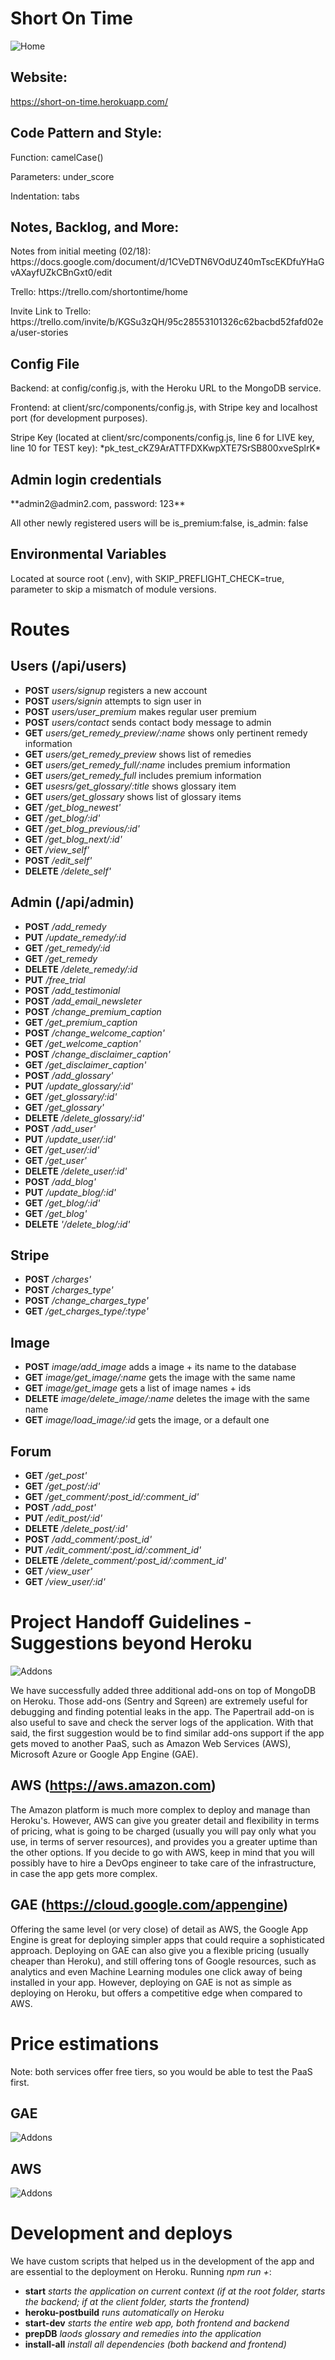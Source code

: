 # Short On Time

![Home](./images_md/home.png)
## Website:
https://short-on-time.herokuapp.com/

## Code Pattern and Style:
<p>Function: camelCase()
<p>Parameters: under_score
<p>Indentation: tabs

## Notes, Backlog, and More:
<p>Notes from initial meeting (02/18): https://docs.google.com/document/d/1CVeDTN6VOdUZ40mTscEKDfuYHaGvAXayfUZkCBnGxt0/edit
<p>Trello: https://trello.com/shortontime/home
<p>Invite Link to Trello: https://trello.com/invite/b/KGSu3zQH/95c28553101326c62bacbd52fafd02ea/user-stories

## Config File
<p>Backend: at config/config.js, with the Heroku URL to the MongoDB service.
<p>Frontend: at client/src/components/config.js, with Stripe key and localhost port (for development purposes).
<p>Stripe Key (located at client/src/components/config.js, line 6 for LIVE key, line 10 for TEST key): *pk_test_cKZ9ArATTFDXKwpXTE7SrSB800xveSplrK*

## Admin login credentials
<p>**admin2@admin2.com, password: 123**
<p>All other newly registered users will be is_premium:false, is_admin: false

## Environmental Variables
<p>Located at source root (.env), with SKIP_PREFLIGHT_CHECK=true, parameter to skip a mismatch of module versions.

# Routes
## Users (/api/users)
 - **POST** *users/signup* registers a new account
 - **POST** *users/signin* attempts to sign user in
 - **POST** *users/user_premium* makes regular user premium
 - **POST** *users/contact* sends contact body message to admin
 - **GET** *users/get_remedy_preview/:name* shows only pertinent remedy information
 - **GET** *users/get_remedy_preview* shows list of remedies
 - **GET** *users/get_remedy_full/:name* includes premium information
 - **GET** *users/get_remedy_full* includes premium information
 - **GET** *usesrs/get_glossary/:title* shows glossary item
 - **GET** *users/get_glossary* shows list of glossary items
 - **GET** */get_blog_newest'*
 - **GET** */get_blog/:id'*
 - **GET** */get_blog_previous/:id'*
 - **GET** */get_blog_next/:id'*
 - **GET** */view_self'*
 - **POST** */edit_self'*
 - **DELETE** */delete_self'*

## Admin (/api/admin)
 - **POST** */add_remedy*
 - **PUT** */update_remedy/:id*
 - **GET** */get_remedy/:id*
 - **GET** */get_remedy*
 - **DELETE** */delete_remedy/:id*
 - **PUT** */free_trial*
 - **POST** */add_testimonial*
 - **POST** */add_email_newsleter*
 - **POST** */change_premium_caption*
 - **GET** */get_premium_caption*
 - **POST** */change_welcome_caption'*
 - **GET** */get_welcome_caption'*
 - **POST** */change_disclaimer_caption'*
 - **GET** */get_disclaimer_caption'*
 - **POST** */add_glossary'*
 - **PUT** */update_glossary/:id'*
 - **GET** */get_glossary/:id'*
 - **GET** */get_glossary'*
 - **DELETE** */delete_glossary/:id'*
 - **POST** */add_user'*
 - **PUT** */update_user/:id'*
 - **GET** */get_user/:id'*
 - **GET** */get_user'*
 - **DELETE** */delete_user/:id'*
 - **POST** */add_blog'*
 - **PUT** */update_blog/:id'*
 - **GET** */get_blog/:id'*
 - **GET** */get_blog'*
 - **DELETE** *'/delete_blog/:id'*

## Stripe
 - **POST** */charges'*
 - **POST** */charges_type'*
 - **POST** */change_charges_type'*
 - **GET** */get_charges_type/:type'*

## Image
 - **POST** *image/add_image* adds a image + its name to the database
 - **GET** *image/get_image/:name* gets the image with the same name
 - **GET** *image/get_image* gets a list of image names + ids
 - **DELETE** *image/delete_image/:name* deletes the image with the same name
 - **GET** *image/load_image/:id* gets the image, or a default one

## Forum
 - **GET** */get_post'*
 - **GET** */get_post/:id'*
 - **GET** */get_comment/:post_id/:comment_id'*
 - **POST** */add_post'*
 - **PUT** */edit_post/:id'*
 - **DELETE** */delete_post/:id'*
 - **POST** */add_comment/:post_id'*
 - **PUT** */edit_comment/:post_id/:comment_id'*
 - **DELETE** */delete_comment/:post_id/:comment_id'*
 - **GET** */view_user'*
 - **GET** */view_user/:id'*

# Project Handoff Guidelines - Suggestions beyond Heroku

![Addons](./images_md/addons.png)

We have successfully added three additional add-ons on top of MongoDB on Heroku. Those add-ons (Sentry and Sqreen) are extremely useful for debugging and finding potential leaks in the app. The Papertrail add-on is also useful to save and check the server logs of the application. With that said, the first suggestion would be to find similar add-ons support if the app gets moved to another PaaS, such as Amazon Web Services (AWS), Microsoft Azure or Google App Engine (GAE).

## AWS (https://aws.amazon.com)

The Amazon platform is much more complex to deploy and manage than Heroku's. However, AWS can give you greater detail and flexibility in terms of pricing, what is going to be charged (usually you will pay only what you use, in terms of server resources), and provides you a greater uptime than the other options. If you decide to go with AWS, keep in mind that you will possibly have to hire a DevOps engineer to take care of the infrastructure, in case the app gets more complex.

## GAE (https://cloud.google.com/appengine)

Offering the same level (or very close) of detail as AWS, the Google App Engine is great for deploying simpler apps that could require a sophisticated approach. Deploying on GAE can also give you a flexible pricing (usually cheaper than Heroku), and still offering tons of Google resources, such as analytics and even Machine Learning modules one click away of being installed in your app. However, deploying on GAE is not as simple as deploying on Heroku, but offers a competitive edge when compared to AWS.

# Price estimations
Note: both services offer free tiers, so you would be able to test the PaaS first.
## GAE

![Addons](./images_md/gae.png)

## AWS

![Addons](./images_md/amazon.png)

# Development and deploys

We have custom scripts that helped us in the development of the app and are essential to the deployment on Heroku. Running *npm run +*:

- **start** *starts the application on current context (if at the root folder, starts the backend; if at the client folder, starts the frontend)*
- **heroku-postbuild** *runs automatically on Heroku*
- **start-dev** *starts the entire web app, both frontend and backend*
- **prepDB** *laods glossary and remedies into the application*
- **install-all** *install all dependencies (both backend and frontend)*
